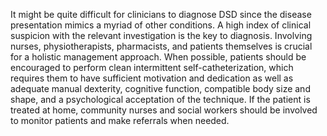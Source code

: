 It might be quite difficult for clinicians to diagnose DSD since the disease presentation mimics a myriad of other conditions. A high index of clinical suspicion with the relevant investigation is the key to diagnosis. Involving nurses, physiotherapists, pharmacists, and patients themselves is crucial for a holistic management approach. When possible, patients should be encouraged to perform clean intermittent self-catheterization, which requires them to have sufficient motivation and dedication as well as adequate manual dexterity, cognitive function, compatible body size and shape, and a psychological acceptation of the technique. If the patient is treated at home, community nurses and social workers should be involved to monitor patients and make referrals when needed.
